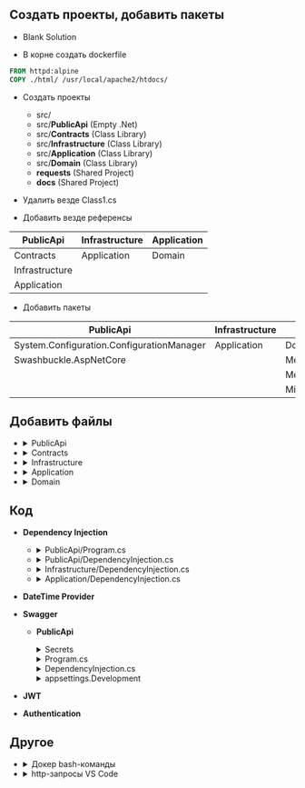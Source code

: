 
## Создать проекты, добавить пакеты
- Blank Solution

- В корне создать dockerfile

```dockerfile
FROM httpd:alpine
COPY ./html/ /usr/local/apache2/htdocs/
```

- Создать проекты
  - src/
  - src/**PublicApi** (Empty .Net)
  - src/**Contracts** (Class Library)
  - src/**Infrastructure** (Class Library)
  - src/**Application** (Class Library)
  - src/**Domain** (Class Library)
  - **requests** (Shared Project)
  - **docs** (Shared Project)

- Удалить везде Class1.cs 


- Добавить везде референсы

| PublicApi | Infrastructure | Application |
|-----------|----------------|-------------|
|Contracts| Application | Domain|
|Infrastructure|||
|Application|||


- Добавить пакеты

| PublicApi | Infrastructure | Application |
|-----------|----------------|-------------|
|System.Configuration.ConfigurationManager | Application | Domain|
|Swashbuckle.AspNetCore ||MediatR |
|||MediatR.Extensions.Microsoft.DependencyInjection |
|||Microsoft.Extensions.DependencyInjection.Abstractions |

## Добавить файлы

- <details>
  <summary>PublicApi</summary>  
  
  - DependencyInjection.cs 
  - Controllers
    - V1
      - AuthenticationController.cs 
      - PostsController.cs
      - TagsController.cs
      - ErrorController.cs
  - Options
    - ApiSwaggerOptions.cs 
  - DependencyInjection.cs
  </details>
 
- <details><summary>Contracts</summary>

  - V1    
    - Authentication
      - Requests
        - RegisterRequest.cs
        - LoginRequest.cs
      - Responses
        - SuccessResponse.cs
        - FailedResponse.cs
    - Posts
      - Requests
        - CreatePostRequest.cs
        - UpdatePostRequest.cs
      - Responses
        - PostResponse.cs 
    - ApiRoutes.cs
  </details>
  
- <details><summary>Infrastructure</summary>
  
  - Authentication
    - JwtSettings.cs
    - JwtTokenGenerator.cs 
  - Persistence
    - UserRepository.cs
  - Services
    - DateTimeProvider.cs
   - DependencyInjection.cs
  </details>
  
- <details><summary>Application</summary> 
  
  - Authentication
    - Commands
      - Register
        - RegisterCommand.cs 
        - RegisterCommandHandler.cs 
    - Common
      - AuthenticationResult.cs 
    - Queries
      - Login
        - LoginQuery.cs
        - LoginQueryHandler.cs 
  - Common
    - Interfaces
      - Authentication
        - IJwtTokenGenerator.cs
    - Services
      - IDateTimeProvider.cs 
  - Persistence
    - IUserRepository.cs
  - DependencyInjection.cs
  </details>
  
- <details><summary>Domain</summary>
  
  - Aggregates
    - User.cs 
  </details>

## Код

- **Dependency Injection**
  - <details>
      <summary>PublicApi/Program.cs</summary>

      ```csharp
      var builder = WebApplication.CreateBuilder(args);
      {
          builder.Services.AddApplication();
          builder.Services.AddInfrastructure(builder.Configuration);
          builder.Services.AddPresentation();
          builder.Services.AddControllers();
      }

      var app = builder.Build();
      {
          app.UseHttpsRedirection();
          app.MapControllers();
          app.Run();
      }
      ```
    </details>
  - <details>
      <summary>PublicApi/DependencyInjection.cs</summary>
      
      ```csharp
      public static IServiceCollection AddPresentation(this IServiceCollection services)
        {
            return services;
        }
      ```
    </details>
  - <details>
      <summary>Infrastructure/DependencyInjection.cs</summary>
      
      ```csharp
      public static IServiceCollection AddInfrastructure(this IServiceCollection services, ConfigurationManager config)
        {
            services.Configure<JwtSettings>(config.GetSection(JwtSettings.SectionName));
            services.AddSingleton<IJwtTokenGenerator, JwtTokenGenerator>();
            services.AddSingleton<IDateTimeProvider, DateTimeProvider>();

            services.AddScoped<IUserRepository, UserRepository>();
            return services;
        }
      ```
    </details>
  - <details>
      <summary>Application/DependencyInjection.cs</summary>
      
      ```csharp
      public static IServiceCollection AddApplication(this IServiceCollection services)
        {
            services.AddMediatR(typeof(DependencyInjection).Assembly);
            return services;
        }
      ```
    </details>
  
- **DateTime Provider**
- **Swagger**
  - **PublicApi**
    <details>
    <summary>Secrets</summary>
    
    ```json
    {
      "JwtSettings": {
        "Secret": "super-secret-secret"
      }
    }
    ```
    </details>
    <details>
    <summary>Program.cs</summary>
    
    Добавить
    
    ```csharp
    var swaggerOptions = new ApiSwaggerOptions();

    builder.Configuration.GetSection(nameof(ApiSwaggerOptions))
        .Bind(swaggerOptions);

    app.UseSwagger(option =>
    {
        option.RouteTemplate = swaggerOptions.JsonRoute;
    });

    app.UseSwaggerUI(option =>
    {
        option.SwaggerEndpoint(swaggerOptions.UiEndpoint, swaggerOptions.Description);
    });
    ```
    </details>
    <details>
      <summary>DependencyInjection.cs</summary>
      
      ```csharp
      services.AddSwaggerGen(x =>
      {
          x.SwaggerDoc("v1", new Microsoft.OpenApi.Models.OpenApiInfo
          {
              Title = "Api",
              Version = "v1"
          });
      });
      ```
    </details>
    <details>
      <summary>appsettings.Development</summary>
      
      ```json
        "ApiSwaggerOptions": {
          "JsonRoute": "swagger/{documentName}/swagger.json",
          "Description": "Our API",
          "UIEndpoint":  "v1/swagger.json"
        }
      ```
    </details>
- **JWT**
- **Authentication**
  
## Другое
  
- <details>
    <summary>Докер bash-команды</summary>

    `docker images`

    `docker build -t hello-docker:1.0.0 .`
  </details>
  
- <details>
  <summary>http-запросы VS Code</summary>  
  
  **requests**/Authentication/Register.http
  
  ```http
  @host=https://localhost:7056

  POST {{host}}/auth/register
  Content-type: application/json

  {
      "firstName": "Anton",
      "lastName": "K",
      "email": "ak@example.com",
      "password": "P@ssword123!"
  }  
  ```
  
  **requests**/Authentication/Login.http
  
  ```http
  @host=https://localhost:7056

  POST {{host}}/auth/login
  Content-type: application/json

  {
      "email": "ak@example.com",
      "password": "P@ssword123!"
  }
  ```
  </details>
